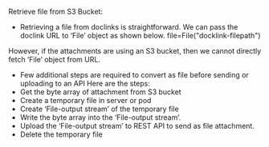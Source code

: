 Retrieve file from S3 Bucket:
- Retrieving a file from doclinks is straightforward. We can pass the doclink URL to ‘File’ object as shown below.
	file=File("docklink-filepath")

However, if the attachments are using an S3 bucket, then we cannot directly fetch ‘File’ object from URL. 
- Few additional steps are required to convert as file before sending or uploading to an API 
Here are the steps:
- Get the byte array of attachment from S3 bucket
- Create a temporary file in server or pod
- Create ‘File-output stream’ of the temporary file
- Write the byte array into the ‘File-output stream’.
- Upload the ‘File-output stream’ to REST API to send as file attachment.
- Delete the temporary file
